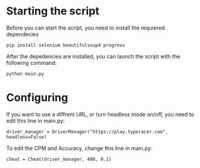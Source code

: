 # Starting the script
Before you can start the script, you need to install the requiered dependecies
```
pip install selenium beautifulsoup4 progress
```

After the depedencies are installed, you can launch the script with the following command:

```
python main.py
```

# Configuring
If you want to use a diffrent URL, or turn headless mode on/off, you need to edit this line in main.py:

```
driver_manager = DriverManager("https://play.typeracer.com", headless=False)
```

To edit the CPM and Accuracy, change this line in main.py:

```
cheat = Cheat(driver_manager, 400, 0.1)
```